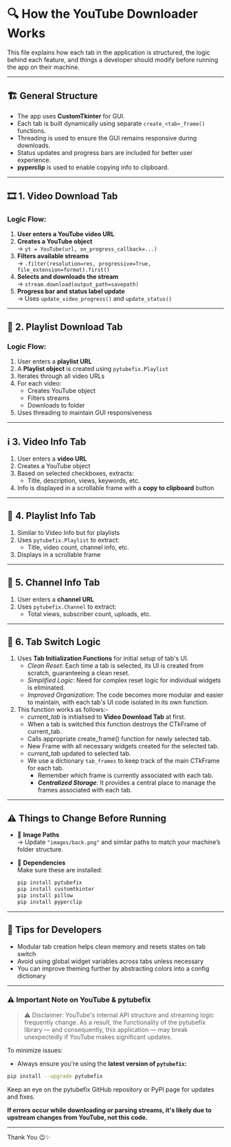 # 🔍 How the YouTube Downloader Works

This file explains how each tab in the application is structured, the logic behind each feature, and things a developer should modify before running the app on their machine.

---

## 🏗️ General Structure

- The app uses **CustomTkinter** for GUI.
- Each tab is built dynamically using separate `create_<tab>_frame()` functions.
- Threading is used to ensure the GUI remains responsive during downloads.
- Status updates and progress bars are included for better user experience.
- **pyperclip** is used to enable copying info to clipboard.

---

## 🎞️ 1. Video Download Tab

### Logic Flow:

1. **User enters a YouTube video URL**
2. **Creates a YouTube object**  
   → `yt = YouTube(url, on_progress_callback=...)`
3. **Filters available streams**  
   → `.filter(resolution=res, progressive=True, file_extension=format).first()`
4. **Selects and downloads the stream**  
   → `stream.download(output_path=savepath)`
5. **Progress bar and status label update**  
   → Uses `update_video_progress()` and `update_status()`

---

## 📂 2. Playlist Download Tab

### Logic Flow:

1. User enters a **playlist URL**
2. A **Playlist object** is created using `pytubefix.Playlist`
3. Iterates through all video URLs
4. For each video:
   - Creates YouTube object
   - Filters streams
   - Downloads to folder
5. Uses threading to maintain GUI responsiveness

---

## ℹ️ 3. Video Info Tab

1. User enters a **video URL**
2. Creates a YouTube object
3. Based on selected checkboxes, extracts:
   - Title, description, views, keywords, etc.
4. Info is displayed in a scrollable frame with a **copy to clipboard** button

---

## 📑 4. Playlist Info Tab

1. Similar to Video Info but for playlists
2. Uses `pytubefix.Playlist` to extract:
   - Title, video count, channel info, etc.
3. Displays in a scrollable frame

---

## 👤 5. Channel Info Tab

1. User enters a **channel URL**
2. Uses `pytubefix.Channel` to extract:
   - Total views, subscriber count, uploads, etc.

---

## 💫 6. Tab Switch Logic

1. Uses **Tab Initialization Functions** for initial setup of tab's UI.
   - *Clean Reset*: Each time a tab is selected, its UI is created from 
                  scratch, guaranteeing a clean reset.
   - *Simplified Logic*: Need for complex reset logic for individual 
                         widgets is eliminated.
   - *Improved Organization*: The code becomes more modular and easier to 
                            maintain, with each tab's UI code isolated in its own function.
2. This function works as follows:-
   - *current_tab* is initialised to **Video Download Tab** at first.
   - When a tab is switched this function destroys the CTkFrame of current_tab.
   - Calls appropriate create_frame() function for newly selected tab.
   - New Frame with all necessary widgets created for the selected tab.
   - *current_tab* updated to selected tab.
   - We use a dictionary `tab_frames` to keep track of the main CTkFrame for each tab.
      * Remember which frame is currently associated with each tab.
      * ***Centralized Storage***: It provides a central place to manage the frames associated with each tab.

---

## ⚠️ Things to Change Before Running

- 📁 **Image Paths**  
  → Update `"images/back.png"` and similar paths to match your machine’s folder structure.


- 🧩 **Dependencies**  
  Make sure these are installed:
  ```bash
  pip install pytubefix 
  pip install customtkinter 
  pip install pillow
  pip install pyperclip
  ```

---

## 🧠 Tips for Developers

- Modular tab creation helps clean memory and resets states on tab switch
- Avoid using global widget variables across tabs unless necessary
- You can improve theming further by abstracting colors into a config dictionary

---

### ⚠️ Important Note on YouTube & pytubefix
> ⚠️ Disclaimer: YouTube's internal API structure and streaming logic frequently change.
> As a result, the functionality of the pytubefix library — and consequently, this application — may break unexpectedly if YouTube makes significant updates.

To minimize issues:

- Always ensure you're using the **latest version of `pytubefix`:**
```bash
pip install --upgrade pytubefix
```

Keep an eye on the pytubefix GitHub repository or PyPI page for updates and fixes.

**If errors occur while downloading or parsing streams, it's likely due to upstream changes from YouTube, not this code.**

---
Thank You 😉✨
